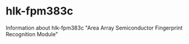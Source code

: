 # hlk-fpm383c
Information about hlk-fpm383c "Area Array Semiconductor Fingerprint Recognition Module"
